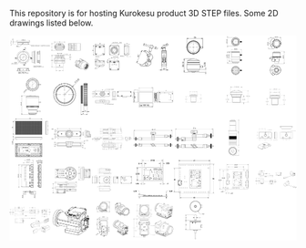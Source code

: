 This repository is for hosting Kurokesu product 3D STEP files. Some 2D drawings listed below.

![3D models](img/thumbnail.png)
